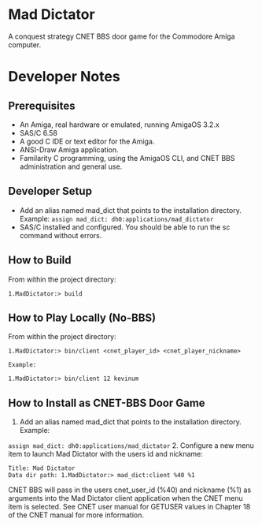 # Mad Dictator
A conquest strategy CNET BBS door game for the Commodore Amiga computer.

# Developer Notes

## Prerequisites
- An Amiga, real hardware or emulated, running AmigaOS 3.2.x
- SAS/C 6.58 
- A good C IDE or text editor for the Amiga.
- ANSI-Draw Amiga application.
- Familarity C programming, using the AmigaOS CLI, and CNET BBS administration and general use.

## Developer Setup
- Add an alias named mad_dict that points to the installation directory. Example:
  ```assign mad_dict: dh0:applications/mad_dictator```
- SAS/C installed and configured. You should be able to run the sc command without errors.

## How to Build
From within the project directory: 
```
1.MadDictator:> build
```

## How to Play Locally (No-BBS)
From within the project directory:
```
1.MadDictator:> bin/client <cnet_player_id> <cnet_player_nickname>

Example:

1.MadDictator:> bin/client 12 kevinum

```

## How to Install as CNET-BBS Door Game
1. Add an alias named mad_dict that points to the installation directory. Example:

```assign mad_dict: dh0:applications/mad_dictator```
2. Configure a new menu item to launch Mad Dictator with the users id and nickname:
```
Title: Mad Dictator
Data dir path: 1.MadDictator:> mad_dict:client %40 %1
```

CNET BBS will pass in the users cnet_user_id (%40) and nickname (%1) as arguments into
the Mad Dictator client application when the CNET menu item is selected. See CNET user
manual for GETUSER values in Chapter 18 of the CNET manual for more information.



